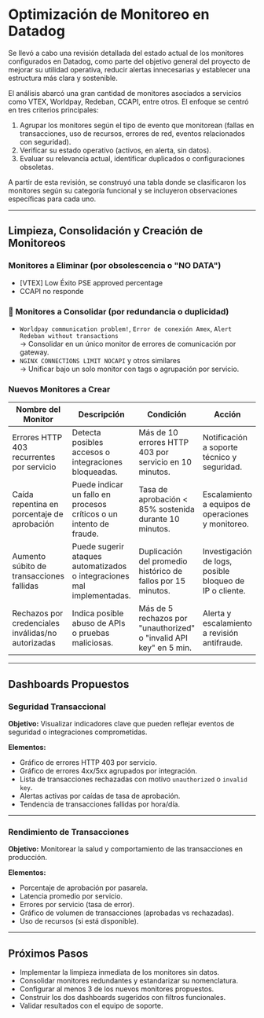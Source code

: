 # Optimización de Monitoreo en Datadog

Se llevó a cabo una revisión detallada del estado actual de los monitores configurados en Datadog, como parte del objetivo general del proyecto de mejorar su utilidad operativa, reducir alertas innecesarias y establecer una estructura más clara y sostenible.

El análisis abarcó una gran cantidad de monitores asociados a servicios como VTEX, Worldpay, Redeban, CCAPI, entre otros. El enfoque se centró en tres criterios principales:

1. Agrupar los monitores según el tipo de evento que monitorean (fallas en transacciones, uso de recursos, errores de red, eventos relacionados con seguridad).  
2. Verificar su estado operativo (activos, en alerta, sin datos).  
3. Evaluar su relevancia actual, identificar duplicados o configuraciones obsoletas.

A partir de esta revisión, se construyó una tabla donde se clasificaron los monitores según su categoría funcional y se incluyeron observaciones específicas para cada uno.

---

## Limpieza, Consolidación y Creación de Monitoreos

### Monitores a Eliminar (por obsolescencia o "NO DATA")

- [VTEX] Low Éxito PSE approved percentage  
- CCAPI no responde  

### 🔄 Monitores a Consolidar (por redundancia o duplicidad)

- `Worldpay communication problem!`, `Error de conexión Amex`, `Alert Redeban without transactions`  
  → Consolidar en un único monitor de errores de comunicación por gateway.  
- `NGINX CONNECTIONS LIMIT NOCAPI` y otros similares  
  → Unificar bajo un solo monitor con tags o agrupación por servicio.  

### Nuevos Monitores a Crear

| Nombre del Monitor                                 | Descripción                                                                 | Condición                                                             | Acción                                                        |
|----------------------------------------------------|-----------------------------------------------------------------------------|----------------------------------------------------------------------|---------------------------------------------------------------|
| Errores HTTP 403 recurrentes por servicio          | Detecta posibles accesos o integraciones bloqueadas.                       | Más de 10 errores HTTP 403 por servicio en 10 minutos.              | Notificación a soporte técnico y seguridad.                  |
| Caída repentina en porcentaje de aprobación        | Puede indicar un fallo en procesos críticos o un intento de fraude.       | Tasa de aprobación < 85% sostenida durante 10 minutos.              | Escalamiento a equipos de operaciones y monitoreo.           |
| Aumento súbito de transacciones fallidas           | Puede sugerir ataques automatizados o integraciones mal implementadas.    | Duplicación del promedio histórico de fallos por 15 minutos.        | Investigación de logs, posible bloqueo de IP o cliente.      |
| Rechazos por credenciales inválidas/no autorizadas | Indica posible abuso de APIs o pruebas maliciosas.                         | Más de 5 rechazos por "unauthorized" o "invalid API key" en 5 min. | Alerta y escalamiento a revisión antifraude.                 |

---

## Dashboards Propuestos

### Seguridad Transaccional

**Objetivo:** Visualizar indicadores clave que pueden reflejar eventos de seguridad o integraciones comprometidas.

**Elementos:**

- Gráfico de errores HTTP 403 por servicio.  
- Gráfico de errores 4xx/5xx agrupados por integración.  
- Lista de transacciones rechazadas con motivo `unauthorized` o `invalid key`.  
- Alertas activas por caídas de tasa de aprobación.  
- Tendencia de transacciones fallidas por hora/día.  


---

### Rendimiento de Transacciones

**Objetivo:** Monitorear la salud y comportamiento de las transacciones en producción.

**Elementos:**

- Porcentaje de aprobación por pasarela.  
- Latencia promedio por servicio.  
- Errores por servicio (tasa de error).  
- Gráfico de volumen de transacciones (aprobadas vs rechazadas).  
- Uso de recursos (si está disponible).  

---

## Próximos Pasos

- Implementar la limpieza inmediata de los monitores sin datos.  
- Consolidar monitores redundantes y estandarizar su nomenclatura.  
- Configurar al menos 3 de los nuevos monitores propuestos.  
- Construir los dos dashboards sugeridos con filtros funcionales.  
- Validar resultados con el equipo de soporte.  
